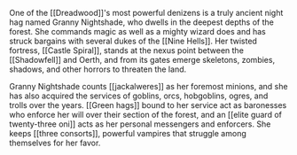 One of the [[Dreadwood]]'s most powerful denizens is a truly ancient night hag named Granny Nightshade, who dwells in the deepest depths of the forest. She commands magic as well as a mighty wizard does and has struck bargains with several dukes of the [[Nine Hells]]. Her twisted fortress, [[Castle Spiral]], stands at the nexus point between the [[Shadowfell]] and Oerth, and from its gates emerge skeletons, zombies, shadows, and other horrors to threaten the land.

Granny Nightshade counts [[jackalweres]] as her foremost minions, and she has also acquired the services of goblins, orcs, hobgoblins, ogres, and trolls over the years. [[Green hags]] bound to her service act as baronesses who enforce her will over their section of the forest, and an [[elite guard of twenty-three oni]] acts as her personal messengers and enforcers. She keeps [[three consorts]], powerful vampires that struggle among themselves for her favor.